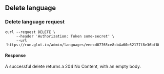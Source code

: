 ## Delete language

### Delete language request
    curl --request DELETE \
         --header 'Authorization: Token some-secret' \
         --url 'https://run.glot.io/admin/languages/eeecd07765ce8cb4a60e52177f8e36bf80d5dbd4'

#### Response
A successful delete returns a 204 No Content, with an empty body.
